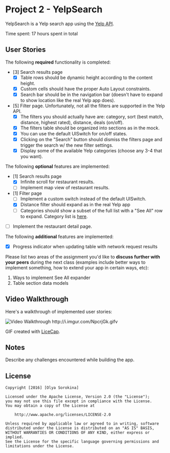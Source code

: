 # Project 2 - YelpSearch

YelpSearch is a Yelp search app using the [Yelp API](http://www.yelp.com/developers/documentation/v2/search_api).

Time spent: 17 hours spent in total

## User Stories

The following **required** functionality is completed:

- [3] Search results page
   - [x] Table rows should be dynamic height according to the content height.
   - [x] Custom cells should have the proper Auto Layout constraints.
   - [x] Search bar should be in the navigation bar (doesn't have to expand to show location like the real Yelp app does).
- [5] Filter page. Unfortunately, not all the filters are supported in the Yelp API.
   - [x] The filters you should actually have are: category, sort (best match, distance, highest rated), distance, deals (on/off).
   - [x] The filters table should be organized into sections as in the mock.
   - [x] You can use the default UISwitch for on/off states.
   - [x] Clicking on the "Search" button should dismiss the filters page and trigger the search w/ the new filter settings.
   - [x] Display some of the available Yelp categories (choose any 3-4 that you want).

The following **optional** features are implemented:

- [1] Search results page
   - [x] Infinite scroll for restaurant results.
   - [ ] Implement map view of restaurant results.
- [1] Filter page
   - [ ] Implement a custom switch instead of the default UISwitch.
   - [x] Distance filter should expand as in the real Yelp app
   - [ ] Categories should show a subset of the full list with a "See All" row to expand. Category list is [here](http://www.yelp.com/developers/documentation/category_list).
- [ ] Implement the restaurant detail page.

The following **additional** features are implemented:

- [x] Progress indicator when updating table with network request results

Please list two areas of the assignment you'd like to **discuss further with your peers** during the next class (examples include better ways to implement something, how to extend your app in certain ways, etc):

1. Ways to implement See All expander
2. Table section data models

## Video Walkthrough

Here's a walkthrough of implemented user stories:

<img src='yelp.gif' title='Video Walkthrough' width='' alt='Video Walkthrough' />
http://i.imgur.com/NpcrjGk.gifv

GIF created with [LiceCap](http://www.cockos.com/licecap/).

## Notes

Describe any challenges encountered while building the app.

## License

    Copyright [2016] [Olya Sorokina]

    Licensed under the Apache License, Version 2.0 (the "License");
    you may not use this file except in compliance with the License.
    You may obtain a copy of the License at

        http://www.apache.org/licenses/LICENSE-2.0

    Unless required by applicable law or agreed to in writing, software
    distributed under the License is distributed on an "AS IS" BASIS,
    WITHOUT WARRANTIES OR CONDITIONS OF ANY KIND, either express or implied.
    See the License for the specific language governing permissions and
    limitations under the License.
